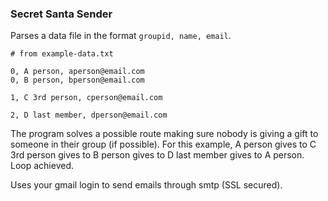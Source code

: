 ### Secret Santa Sender


Parses a data file in the format `groupid, name, email`.

```
# from example-data.txt

0, A person, aperson@email.com
0, B person, bperson@email.com

1, C 3rd person, cperson@email.com

2, D last member, dperson@email.com
```


The program solves a possible route making sure nobody is giving a gift to 
someone in their group (if possible). For this example, A person gives to 
C 3rd person gives to B person gives to D last member gives to A person. 
Loop achieved. 

Uses your gmail login to send emails through smtp (SSL secured).
